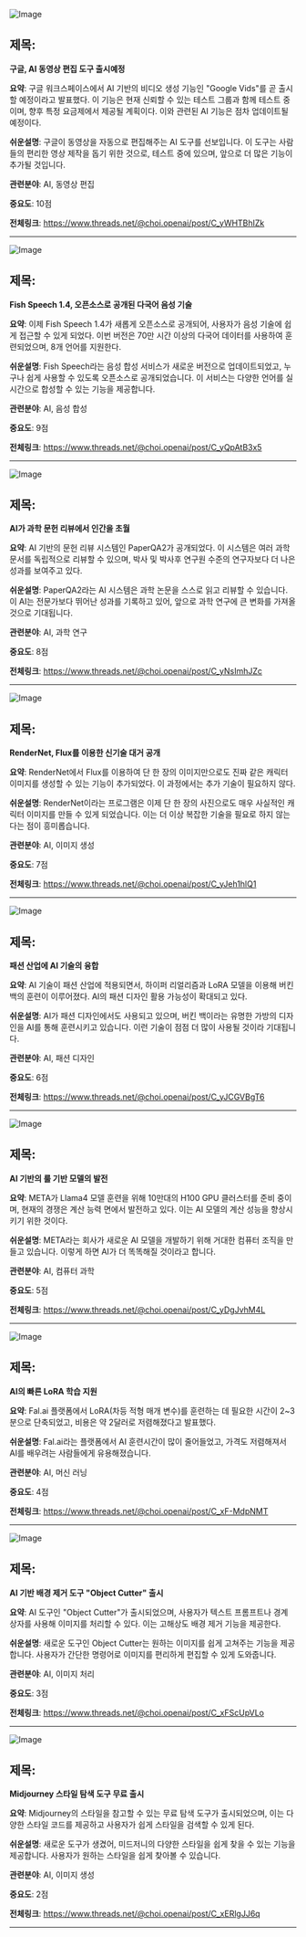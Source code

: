 ![Image](https://scontent-iad3-1.cdninstagram.com/v/t51.71878-15/459387244_442902398899411_3890768784044610681_n.jpg?_nc_cat=107&ccb=1-7&_nc_sid=18de74&_nc_ohc=_lbk7x2v2hUQ7kNvgFQ1z0S&_nc_ht=scontent-iad3-1.cdninstagram.com&edm=ACx9VUEEAAAA&oh=00_AYBJSzsZ0lgJIRPbsuLbefbT1WdGam8R7PDbI3wppcC0Ng&oe=66E7D2E4)

## 제목:
**구글, AI 동영상 편집 도구 출시예정**

**요약**:
구글 워크스페이스에서 AI 기반의 비디오 생성 기능인 "Google Vids"를 곧 출시할 예정이라고 발표했다. 이 기능은 현재 신뢰할 수 있는 테스트 그룹과 함께 테스트 중이며, 향후 특정 요금제에서 제공될 계획이다. 이와 관련된 AI 기능은 점차 업데이트될 예정이다.

**쉬운설명**:
구글이 동영상을 자동으로 편집해주는 AI 도구를 선보입니다. 이 도구는 사람들의 편리한 영상 제작을 돕기 위한 것으로, 테스트 중에 있으며, 앞으로 더 많은 기능이 추가될 것입니다.

**관련분야**:
AI, 동영상 편집

**중요도**: 10점

**전체링크**: https://www.threads.net/@choi.openai/post/C_yWHTBhIZk

---

![Image](https://scontent-iad3-2.cdninstagram.com/v/t51.71878-15/459233929_407839345691027_2191075541129415331_n.jpg?_nc_cat=111&ccb=1-7&_nc_sid=18de74&_nc_ohc=YuMi6x4ZCPkQ7kNvgHjDsDu&_nc_ht=scontent-iad3-2.cdninstagram.com&edm=ACx9VUEEAAAA&oh=00_AYDQamrBsJUEAQYfWOsK6k9n-C0ZAuoWlEbEiyBdpy_tYw&oe=66E7D238)

## 제목:
**Fish Speech 1.4, 오픈소스로 공개된 다국어 음성 기술**

**요약**:
이제 Fish Speech 1.4가 새롭게 오픈소스로 공개되어, 사용자가 음성 기술에 쉽게 접근할 수 있게 되었다. 이번 버전은 70만 시간 이상의 다국어 데이터를 사용하여 훈련되었으며, 8개 언어를 지원한다.

**쉬운설명**:
Fish Speech라는 음성 합성 서비스가 새로운 버전으로 업데이트되었고, 누구나 쉽게 사용할 수 있도록 오픈소스로 공개되었습니다. 이 서비스는 다양한 언어를 실시간으로 합성할 수 있는 기능을 제공합니다.

**관련분야**:
AI, 음성 합성

**중요도**: 9점

**전체링크**: https://www.threads.net/@choi.openai/post/C_yQpAtB3x5

---

![Image](https://scontent-iad3-2.cdninstagram.com/v/t51.71878-15/459076205_8277906535588800_4219022816367835278_n.jpg?_nc_cat=105&ccb=1-7&_nc_sid=18de74&_nc_ohc=r7zOftfBM80Q7kNvgEwsNu-&_nc_ht=scontent-iad3-2.cdninstagram.com&edm=ACx9VUEEAAAA&oh=00_AYAf5SZY4zd2vFGcQFUQnFcXsfYaIkEHQJALlE4fIXSScw&oe=66E7CFA0)

## 제목:
**AI가 과학 문헌 리뷰에서 인간을 초월**

**요약**:
AI 기반의 문헌 리뷰 시스템인 PaperQA2가 공개되었다. 이 시스템은 여러 과학 문서를 독립적으로 리뷰할 수 있으며, 박사 및 박사후 연구원 수준의 연구자보다 더 나은 성과를 보여주고 있다.

**쉬운설명**:
PaperQA2라는 AI 시스템은 과학 논문을 스스로 읽고 리뷰할 수 있습니다. 이 AI는 전문가보다 뛰어난 성과를 기록하고 있어, 앞으로 과학 연구에 큰 변화를 가져올 것으로 기대됩니다.

**관련분야**:
AI, 과학 연구

**중요도**: 8점

**전체링크**: https://www.threads.net/@choi.openai/post/C_yNsImhJZc

---

![Image](https://scontent-iad3-2.cdninstagram.com/v/t51.71878-15/459310335_1534993870714246_5798935585471527401_n.jpg?_nc_cat=100&ccb=1-7&_nc_sid=18de74&_nc_ohc=sJR7bD8zr3YQ7kNvgFQVl3W&_nc_ht=scontent-iad3-2.cdninstagram.com&edm=ACx9VUEEAAAA&oh=00_AYDbsgSO31st9oyenluLBbkCbs4CtUWpc_RcI3q06lH2QA&oe=66E7E8F0)

## 제목:
**RenderNet, Flux를 이용한 신기술 대거 공개**

**요약**:
RenderNet에서 Flux를 이용하여 단 한 장의 이미지만으로도 진짜 같은 캐릭터 이미지를 생성할 수 있는 기능이 추가되었다. 이 과정에서는 추가 기술이 필요하지 않다.

**쉬운설명**:
RenderNet이라는 프로그램은 이제 단 한 장의 사진으로도 매우 사실적인 캐릭터 이미지를 만들 수 있게 되었습니다. 이는 더 이상 복잡한 기술을 필요로 하지 않는다는 점이 흥미롭습니다.

**관련분야**:
AI, 이미지 생성

**중요도**: 7점

**전체링크**: https://www.threads.net/@choi.openai/post/C_yJeh1hlQ1

---

![Image](https://scontent-iad3-1.cdninstagram.com/v/t51.71878-15/459269767_947005747453997_4829594422071113514_n.jpg?_nc_cat=101&ccb=1-7&_nc_sid=18de74&_nc_ohc=pw4xBqc9f50Q7kNvgEHffOn&_nc_ht=scontent-iad3-1.cdninstagram.com&edm=ACx9VUEEAAAA&oh=00_AYA_HNHqf8_t0PNm_DxueXPecmoc6DYgRT8c-qQjvVkvDQ&oe=66E7EDCC)

## 제목:
**패션 산업에 AI 기술의 융합**

**요약**:
AI 기술이 패션 산업에 적용되면서, 하이퍼 리얼리즘과 LoRA 모델을 이용해 버킨 백의 훈련이 이루어졌다. AI의 패션 디자인 활용 가능성이 확대되고 있다.

**쉬운설명**:
AI가 패션 디자인에서도 사용되고 있으며, 버킨 백이라는 유명한 가방의 디자인을 AI를 통해 훈련시키고 있습니다. 이런 기술이 점점 더 많이 사용될 것이라 기대됩니다.

**관련분야**:
AI, 패션 디자인

**중요도**: 6점

**전체링크**: https://www.threads.net/@choi.openai/post/C_yJCGVBgT6

---

![Image](https://scontent-iad3-1.cdninstagram.com/v/t51.71878-15/459310335_1534993870714246_5798935585471527401_n.jpg?_nc_cat=100&ccb=1-7&_nc_sid=18de74&_nc_ohc=sJR7bD8zr3YQ7kNvgFQVl3W&_nc_ht=scontent-iad3-2.cdninstagram.com&edm=ACx9VUEEAAAA&oh=00_AYDbsgSO31st9oyenluLBbkCbs4CtUWpc_RcI3q06lH2QA&oe=66E7E8F0)

## 제목:
**AI 기반의 룰 기반 모델의 발전**

**요약**:
META가 Llama4 모델 훈련을 위해 10만대의 H100 GPU 클러스터를 준비 중이며, 현재의 경쟁은 계산 능력 면에서 발전하고 있다. 이는 AI 모델의 계산 성능을 향상시키기 위한 것이다.

**쉬운설명**:
META라는 회사가 새로운 AI 모델을 개발하기 위해 거대한 컴퓨터 조직을 만들고 있습니다. 이렇게 하면 AI가 더 똑똑해질 것이라고 합니다.

**관련분야**:
AI, 컴퓨터 과학

**중요도**: 5점

**전체링크**: https://www.threads.net/@choi.openai/post/C_yDgJvhM4L

---

![Image](https://scontent-iad3-2.cdninstagram.com/v/t51.71878-15/459232129_520189440556548_2841311898822047416_n.jpg?_nc_cat=106&ccb=1-7&_nc_sid=18de74&_nc_ohc=_Zkna-YtMGcQ7kNvgEk2FQl&_nc_ht=scontent-iad3-2.cdninstagram.com&edm=ACx9VUEEAAAA&oh=00_AYBSiRXdfCLv3HfbWF8H7NsYOfEnqGG57t7bB5X8IZAjng&oe=66E7E65D)

## 제목:
**AI의 빠른 LoRA 학습 지원**

**요약**:
Fal.ai 플랫폼에서 LoRA(차등 적형 매개 변수)를 훈련하는 데 필요한 시간이 2~3분으로 단축되었고, 비용은 약 2달러로 저렴해졌다고 발표했다.

**쉬운설명**:
Fal.ai라는 플랫폼에서 AI 훈련시간이 많이 줄어들었고, 가격도 저렴해져서 AI를 배우려는 사람들에게 유용해졌습니다.

**관련분야**:
AI, 머신 러닝

**중요도**: 4점

**전체링크**: https://www.threads.net/@choi.openai/post/C_xF-MdpNMT

---

![Image](https://scontent-iad3-1.cdninstagram.com/v/t51.71878-15/459154334_2007524663033720_19656071473628559_n.jpg?_nc_cat=107&ccb=1-7&_nc_sid=18de74&_nc_ohc=zl9zGiwF9wUQ7kNvgHLj_2v&_nc_ht=scontent-iad3-1.cdninstagram.com&edm=ACx9VUEEAAAA&oh=00_AYDNCfaWUhUm-8fSV6IBo9YhC6dnuLfpxJzQhnYkzZ8qdw&oe=66E7DE1A)

## 제목:
**AI 기반 배경 제거 도구 "Object Cutter" 출시**

**요약**:
AI 도구인 "Object Cutter"가 출시되었으며, 사용자가 텍스트 프롬프트나 경계 상자를 사용해 이미지를 처리할 수 있다. 이는 고해상도 배경 제거 기능을 제공한다.

**쉬운설명**:
새로운 도구인 Object Cutter는 원하는 이미지를 쉽게 고쳐주는 기능을 제공합니다. 사용자가 간단한 명령어로 이미지를 편리하게 편집할 수 있게 도와줍니다.

**관련분야**:
AI, 이미지 처리

**중요도**: 3점

**전체링크**: https://www.threads.net/@choi.openai/post/C_xFScUpVLo

---

![Image](https://scontent-iad3-1.cdninstagram.com/v/t51.71878-15/459216481_801690521873270_6072516754668153700_n.jpg?_nc_cat=108&ccb=1-7&_nc_sid=18de74&_nc_ohc=Ljk-4iTqIE4Q7kNvgEvGish&_nc_ht=scontent-iad3-1.cdninstagram.com&edm=ACx9VUEEAAAA&oh=00_AYDUBIwG6XqXKO9muGI0sBozjZqXYn5f2iOP7UgwoHNcPA&oe=66E7F9D7)

## 제목:
**Midjourney 스타일 탐색 도구 무료 출시**

**요약**:
Midjourney의 스타일을 참고할 수 있는 무료 탐색 도구가 출시되었으며, 이는 다양한 스타일 코드를 제공하고 사용자가 쉽게 스타일을 검색할 수 있게 된다.

**쉬운설명**:
새로운 도구가 생겼어, 미드저니의 다양한 스타일을 쉽게 찾을 수 있는 기능을 제공합니다. 사용자가 원하는 스타일을 쉽게 찾아볼 수 있습니다.

**관련분야**:
AI, 이미지 생성

**중요도**: 2점

**전체링크**: https://www.threads.net/@choi.openai/post/C_xERlgJJ6q

---